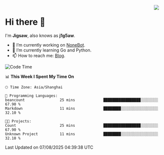 <a href="#">
  <img align="right" src="https://github-readme-stats.vercel.app/api?username=j1g5awi&count_private=true&show_icons=true&title_color=80070B&text_color=B3B3B3&bg_color=212121&icon_color=80070B" />
</a>

# Hi there 👋

I'm **Jigsaw**, also knows as **j1g5aw**.

- 🔭 I’m currently working on [NoneBot](https://github.com/nonebot).
- 🌱 I’m currently learning Go and Python.
- 📫 How to reach me: [Blog](https://blog.maddestroyer.xyz/).

<!--START_SECTION:waka-->
![Code Time](http://img.shields.io/badge/Code%20Time-1%2C890%20hrs%2035%20mins-blue)

📊 **This Week I Spent My Time On** 

```text
🕑︎ Time Zone: Asia/Shanghai

💬 Programming Languages: 
beancount                25 mins             █████████████████░░░░░░░░   67.90 % 
Markdown                 11 mins             ████████░░░░░░░░░░░░░░░░░   32.10 % 

🐱‍💻 Projects: 
Count                    25 mins             █████████████████░░░░░░░░   67.90 % 
Unknown Project          11 mins             ████████░░░░░░░░░░░░░░░░░   32.10 % 
```


 Last Updated on 07/08/2025 04:39:38 UTC
<!--END_SECTION:waka-->
